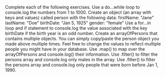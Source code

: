 Complete each of the following exercises.
Use a do...while loop to console.log the numbers from 1 to 1000.
Create an object (an array with keys and values) called person with the following data:
firstName: "Jane"
lastName: "Doe"
birthDate: "Jan 5, 1925"
gender: "female"
Use a for...in loop and if statement to console.log the value associated with the key birthDate if the birth year is an odd number.
Create an arrayOfPersons that contains multiple objects. You can simply copy/paste the person object you made above multiple times. Feel free to change the values to reflect multiple people you might have in your database.
Use .map() to map over the arrayOfPersons and console.log() their information.
Use .filter() to filter the persons array and console.log only males in the array.
Use .filter() to filter the persons array and console.log only people that were born before Jan 1, 1990.
